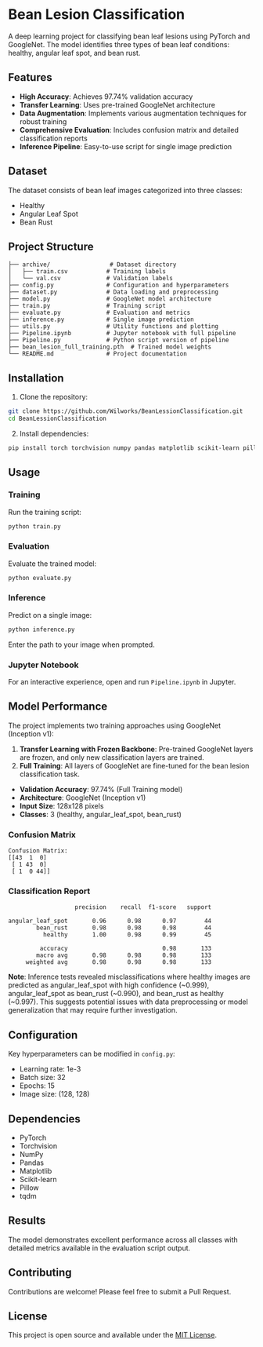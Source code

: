 # Bean Lesion Classification

A deep learning project for classifying bean leaf lesions using PyTorch and GoogleNet. The model identifies three types of bean leaf conditions: healthy, angular leaf spot, and bean rust.

## Features

- **High Accuracy**: Achieves 97.74% validation accuracy
- **Transfer Learning**: Uses pre-trained GoogleNet architecture
- **Data Augmentation**: Implements various augmentation techniques for robust training
- **Comprehensive Evaluation**: Includes confusion matrix and detailed classification reports
- **Inference Pipeline**: Easy-to-use script for single image prediction

## Dataset

The dataset consists of bean leaf images categorized into three classes:
- Healthy
- Angular Leaf Spot
- Bean Rust

## Project Structure

```
├── archive/                 # Dataset directory
│   ├── train.csv           # Training labels
│   └── val.csv             # Validation labels
├── config.py               # Configuration and hyperparameters
├── dataset.py              # Data loading and preprocessing
├── model.py                # GoogleNet model architecture
├── train.py                # Training script
├── evaluate.py             # Evaluation and metrics
├── inference.py            # Single image prediction
├── utils.py                # Utility functions and plotting
├── Pipeline.ipynb          # Jupyter notebook with full pipeline
├── Pipeline.py             # Python script version of pipeline
├── bean_lesion_full_training.pth  # Trained model weights
└── README.md               # Project documentation
```

## Installation

1. Clone the repository:
```bash
git clone https://github.com/Wilworks/BeanLessionClassification.git
cd BeanLessionClassification
```

2. Install dependencies:
```bash
pip install torch torchvision numpy pandas matplotlib scikit-learn pillow tqdm
```

## Usage

### Training

Run the training script:
```bash
python train.py
```

### Evaluation

Evaluate the trained model:
```bash
python evaluate.py
```

### Inference

Predict on a single image:
```bash
python inference.py
```
Enter the path to your image when prompted.

### Jupyter Notebook

For an interactive experience, open and run `Pipeline.ipynb` in Jupyter.

## Model Performance

The project implements two training approaches using GoogleNet (Inception v1):

1. **Transfer Learning with Frozen Backbone**: Pre-trained GoogleNet layers are frozen, and only new classification layers are trained.
2. **Full Training**: All layers of GoogleNet are fine-tuned for the bean lesion classification task.

- **Validation Accuracy**: 97.74% (Full Training model)
- **Architecture**: GoogleNet (Inception v1)
- **Input Size**: 128x128 pixels
- **Classes**: 3 (healthy, angular_leaf_spot, bean_rust)

### Confusion Matrix

```
Confusion Matrix:
[[43  1  0]
 [ 1 43  0]
 [ 1  0 44]]
```

### Classification Report

```
                   precision    recall  f1-score   support

angular_leaf_spot       0.96      0.98      0.97        44
        bean_rust       0.98      0.98      0.98        44
          healthy       1.00      0.98      0.99        45

         accuracy                           0.98       133
        macro avg       0.98      0.98      0.98       133
     weighted avg       0.98      0.98      0.98       133
```

**Note**: Inference tests revealed misclassifications where healthy images are predicted as angular_leaf_spot with high confidence (~0.999), angular_leaf_spot as bean_rust (~0.990), and bean_rust as healthy (~0.997). This suggests potential issues with data preprocessing or model generalization that may require further investigation.

## Configuration

Key hyperparameters can be modified in `config.py`:
- Learning rate: 1e-3
- Batch size: 32
- Epochs: 15
- Image size: (128, 128)

## Dependencies

- PyTorch
- Torchvision
- NumPy
- Pandas
- Matplotlib
- Scikit-learn
- Pillow
- tqdm

## Results

The model demonstrates excellent performance across all classes with detailed metrics available in the evaluation script output.

## Contributing

Contributions are welcome! Please feel free to submit a Pull Request.

## License

This project is open source and available under the [MIT License](LICENSE).
